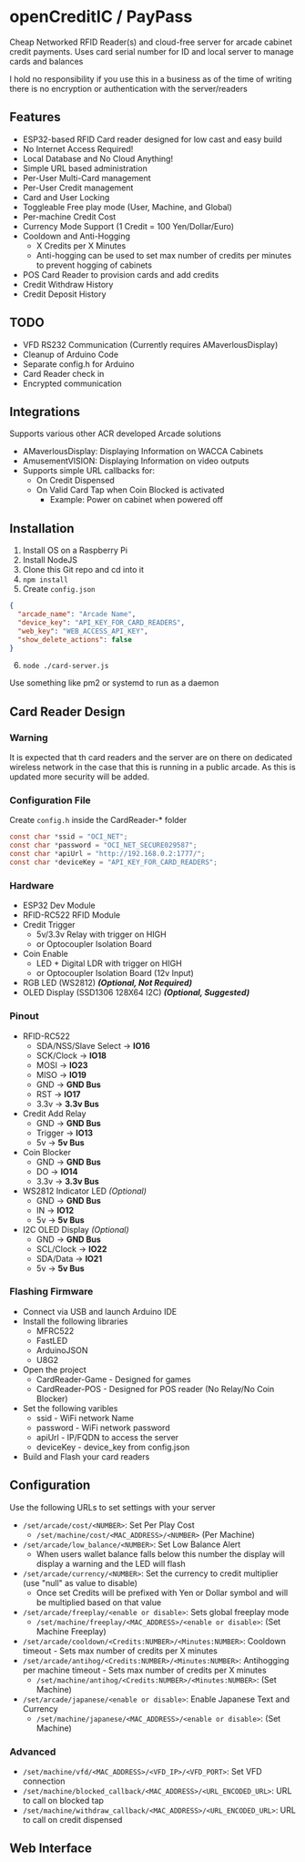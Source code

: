 # openCreditIC / PayPass
Cheap Networked RFID Reader(s) and cloud-free server for arcade cabinet credit payments. Uses card serial number for ID and local server to manage cards and balances

I hold no responsibility if you use this in a business as of the time of writing there is no encryption or authentication with the server/readers

## Features
* ESP32-based RFID Card reader designed for low cast and easy build
* No Internet Access Required!
* Local Database and No Cloud Anything!
* Simple URL based administration
* Per-User Multi-Card management
* Per-User Credit management
* Card and User Locking
* Toggleable Free play mode (User, Machine, and Global)
* Per-machine Credit Cost
* Currency Mode Support (1 Credit = 100 Yen/Dollar/Euro)
* Cooldown and Anti-Hogging
  * X Credits per X Minutes
  * Anti-hogging can be used to set max number of credits per minutes to prevent hogging of cabinets
* POS Card Reader to provision cards and add credits
* Credit Withdraw History
* Credit Deposit History

## TODO
* VFD RS232 Communication (Currently requires AMaverlousDisplay)
* Cleanup of Arduino Code
* Separate config.h for Arduino
* Card Reader check in
* Encrypted communication

## Integrations
Supports various other ACR developed Arcade solutions
- AMaverlousDisplay: Displaying Information on WACCA Cabinets
- AmusementVISION: Displaying Information on video outputs
- Supports simple URL callbacks for:
  - On Credit Dispensed
  - On Valid Card Tap when Coin Blocked is activated
    - Example: Power on cabinet when powered off

## Installation
1. Install OS on a Raspberry Pi
2. Install NodeJS
3. Clone this Git repo and cd into it
4. `npm install`
5. Create `config.json`
```json
{
  "arcade_name": "Arcade Name",
  "device_key": "API_KEY_FOR_CARD_READERS",
  "web_key": "WEB_ACCESS_API_KEY",
  "show_delete_actions": false
}
```
6. `node ./card-server.js`

Use something like pm2 or systemd to run as a daemon 

## Card Reader Design
### Warning
It is expected that th card readers and the server are on there on dedicated wireless network in the case that this is running in a public arcade. As this is updated more security will be added.
### Configuration File
Create `config.h` inside the CardReader-* folder
```c
const char *ssid = "OCI_NET";
const char *password = "OCI_NET_SECURE029587";
const char *apiUrl = "http://192.168.0.2:1777/";
const char *deviceKey = "API_KEY_FOR_CARD_READERS";
```
### Hardware
* ESP32 Dev Module
* RFID-RC522 RFID Module
* Credit Trigger
  * 5v/3.3v Relay with trigger on HIGH
  * or Optocoupler Isolation Board
* Coin Enable
  * LED + Digital LDR with trigger on HIGH
  * or Optocoupler Isolation Board (12v Input)
* RGB LED (WS2812) ***(Optional, Not Required)***
* OLED Display (SSD1306 128X64 I2C) ***(Optional, Suggested)***

### Pinout
* RFID-RC522
  * SDA/NSS/Slave Select -> **IO16**
  * SCK/Clock -> **IO18**
  * MOSI -> **IO23**
  * MISO -> **IO19**
  * GND -> **GND Bus**
  * RST -> **IO17**
  * 3.3v -> **3.3v Bus**
* Credit Add Relay
  * GND -> **GND Bus**
  * Trigger -> **IO13**
  * 5v -> **5v Bus**
* Coin Blocker
  * GND -> **GND Bus**
  * DO -> **IO14**
  * 3.3v -> **3.3v Bus**
* WS2812 Indicator LED *(Optional)*
  * GND -> **GND Bus**
  * IN -> **IO12**
  * 5v -> **5v Bus**
* I2C OLED Display *(Optional)*
  * GND -> **GND Bus**
  * SCL/Clock -> **IO22**
  * SDA/Data -> **IO21**
  * 5v -> **5v Bus**

### Flashing Firmware
* Connect via USB and launch Arduino IDE
* Install the following libraries
  * MFRC522
  * FastLED
  * ArduinoJSON
  * U8G2
* Open the project
  * CardReader-Game - Designed for games
  * CardReader-POS - Designed for POS reader (No Relay/No Coin Blocker)
* Set the following varibles
  * ssid - WiFi network Name
  * password - WiFi network password
  * apiUrl - IP/FQDN to access the server
  * deviceKey - device_key from config.json
* Build and Flash your card readers

## Configuration
Use the following URLs to set settings with your server
* `/set/arcade/cost/<NUMBER>`: Set Per Play Cost
  * `/set/machine/cost/<MAC_ADDRESS>/<NUMBER>` (Per Machine)
* `/set/arcade/low_balance/<NUMBER>`: Set Low Balance Alert 
  * When users wallet balance falls below this number the display will display a warning and the LED will flash
* `/set/arcade/currency/<NUMBER>`: Set the currency to credit multiplier (use "null" as value to disable)
  * Once set Credits will be prefixed with Yen or Dollar symbol and will be multiplied based on that value
* `/set/arcade/freeplay/<enable or disable>`: Sets global freeplay mode
  * `/set/machine/freeplay/<MAC_ADDRESS>/<enable or disable>`: (Set Machine Freeplay)
* `/set/arcade/cooldown/<Credits:NUMBER>/<Minutes:NUMBER>`: Cooldown timeout - Sets max number of credits per X minutes
* `/set/arcade/antihog/<Credits:NUMBER>/<Minutes:NUMBER>`: Antihogging per machine timeout - Sets max number of credits per X minutes
  * `/set/machine/antihog/<Credits:NUMBER>/<Minutes:NUMBER>`: (Set Machine)
* `/set/arcade/japanese/<enable or disable>`: Enable Japanese Text and Currency
  * `/set/machine/japanese/<MAC_ADDRESS>/<enable or disable>`: (Set Machine)

### Advanced
* `/set/machine/vfd/<MAC_ADDRESS>/<VFD_IP>/<VFD_PORT>`: Set VFD connection
* `/set/machine/blocked_callback/<MAC_ADDRESS>/<URL_ENCODED_URL>`: URL to call on blocked tap
* `/set/machine/withdraw_callback/<MAC_ADDRESS>/<URL_ENCODED_URL>`: URL to call on credit dispensed

## Web Interface
